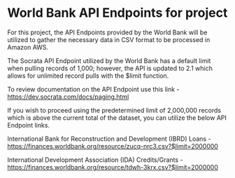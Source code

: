 # World Bank API Endpoints for project

For this project, the API Endpoints provided by the World Bank will be utilized to gather the necessary data in CSV format to be processed in Amazon AWS. 

The Socrata API Endpoint utilized by the World Bank has a default limit when pulling records of 1,000; however, the API is updated to 2.1 which allows for unlimited record pulls with the $limit function.

To review documentation on the API Endpoint use this link - https://dev.socrata.com/docs/paging.html

If you wish to proceed using the predetermined limit of 2,000,000 records which is above the current total of the dataset, you can utilize the below API Endpoint links.

International Bank for Reconstruction and Development (IBRD) Loans - https://finances.worldbank.org/resource/zucq-nrc3.csv?$limit=2000000

International Development Association (IDA) Credits/Grants - https://finances.worldbank.org/resource/tdwh-3krx.csv?$limit=2000000
